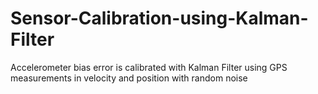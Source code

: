 # Sensor-Calibration-using-Kalman-Filter
Accelerometer bias error is calibrated with Kalman Filter using GPS measurements in velocity and position with random noise
